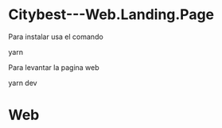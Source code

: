 # Citybest---Web.Landing.Page

Para instalar usa el comando 

yarn 

Para levantar la pagina web

yarn dev
# Web
